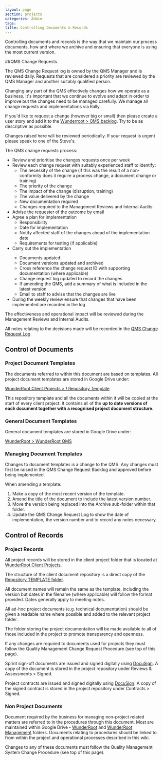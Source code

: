 ```yaml
---
layout: page
section: projects
categories: Admin
tags:
title: Controlling Documents & Records
---
```


Controlling documents and records is the way that we maintain our process documents, how and where we archive and ensuring that everyone is using the most current version.

##QMS Change Requests

The QMS Change Request log is owned by the QMS Manager and is reviewed daily. Requests that are considered a priority are reviewed by the QMS Manager and another suitably qualified person. 

Changing any part of the QMS effectively changes how we operate as a business. It's important that we continue to evolve and adapt in order to improve but the changes need to be managed carefully. We manage all change requests and implementations via Rally.

If you'd like to request a change (however big or small) then please create a user story and add it to the [Wunderroot > QMS backlog](https://rally1.rallydev.com/#/18084711157d/backlog). Try to be as descriptive as possible.

Changes raised here will be reviewed periodically. If your request is urgent please speak to one of the Steve's.

The QMS change requests process:

<ul>
	<li>Review and prioritise the changes requests once per week</li>
	<li>Review each change request with suitably experienced staff to identify:
	<ul>
		<li>The necessity of the change (if this was the result of a non-conformity does it require a process change, a document change or training)</li>
		<li>The priority of the change</li>
		<li>The impact of the change (disruption, training)</li>
		<li>The value delivered by the change</li>
		<li>New documentation required</li>
		<li>Changes required to the Management Reviews and Internal Audits</li>
	</ul>
	<li>Advise the requester of the outcome by email</li>
	<li>Agree a plan for implementation
	<ul>
		<li>Responsibility</li>
		<li>Date for implementation</li>
		<li>Notify affected staff of the changes ahead of the implementation date</li>
		<li>Requirements for testing (if applicable)</li>
	</ul>
	<li>Carry out the implementation</li>
	<ul>
		<li>Documents updated</li>
		<li>Document versions updated and archived</li>
		<li>Cross reference the change request ID with supporting documentation (where applicable)</li>
		<li>Change request log updated to record the changes</li>
		<li>If amending the QMS, add a summary of what is included in the latest version</li>
		<li>Email to staff to advise that the changes are live</li>
	</ul>
	<li>During the weekly review ensure that changes that have been implemented are recorded in the log</li>
</ul>

The effectiveness and operational impact will be reviewed during the Management Reviews and Internal Audits.

All notes relating to the decisions made will be recorded in the <a href="https://rally1.rallydev.com/#/18084711157d/backlog">QMS Change Request Log</a>.

## Control of Documents

### Project Document Templates

The documents referred to within this document are based on templates. All project document templates are stored in Google Drive under:

<a href="https://drive.google.com/a/wunderkraut.com/?tab=mo#folders/0Bxb4YZjQwNDgZXBLTWJSZHZDU3M">WunderRoot Client Projects > ! Repository Template</a>

This repository template and all the documents within it will be copied at the start of every client project. It contains all of the **up to date versions of each document together with a recognised project document structure**.

### General Document Templates

General document templates are stored in Google Drive under:

<a href="https://drive.google.com/a/wunderkraut.com/?tab=mo#folders/0Bxb4YZjQwNDgd1Q5aHpWS0hQRFU">WunderRoot > WunderRoot QMS</a>

### Managing Document Templates

Changes to document templates is a change to the QMS. Any changes must first be raised in the QMS Change Request Backlog and approved before being implemented.

When amending a template:

<ol>
	<li>Make a copy of the most recent version of the template.</li>
	<li>Amend the title of the document to include the latest version number.</li>
	<li>Move the version being replaced into the Archive sub-folder within that folder.</li>
	<li>Update the QMS Change Request Log to show the date of implementation, the version number and to record any notes necessary.</li>
</ol>

## Control of Records

### Project Records

All project records will be stored in the client project folder that is located at <a href="https://drive.google.com/a/wunderkraut.com/?tab=mo#folders/0Bxb4YZjQwNDgTXRkV0FoYndDMWs">WunderRoot Client Projects</a>.

The structure of the client document repository is a direct copy of the <a href="https://drive.google.com/a/wunderkraut.com/?tab=mo#folders/0Bxb4YZjQwNDgZXBLTWJSZHZDU3M">Repository TEMPLATE folder</a>. 

All document names will remain the same as the template, including the version but dates in the filename (where applicable) will follow the format provided. Dates generally apply to meeting notes.

All ad-hoc project documents (e.g. technical documentation) should be given a readable name where possible and added to the relevant project folder.

The folder storing the project documentation will be made available to all of those included in the project to promote transparency and openness. 

If any changes are required to documents used for projects they must follow the Quality Management Change Request Procedure (see top of this page).

Sprint sign-off documents are issued and signed digitally using <a href="https://eu1.docusign.net/Member/Home.aspx">DocuSign</a>. A copy of the document is stored in the project repository under Reviews & Assessments > Signed.

Project contracts are issued and signed digitally using <a href="https://eu1.docusign.net/Member/Home.aspx">DocuSign</a>. A copy of the signed contract is stored in the project repository under Contracts > Signed.

### Non Project Documents

Document required by the business for managing non-project related matters are referred to in the procedures through this document. Most are maintained within Google Drive - <a href="https://drive.google.com/a/wunderkraut.com/?tab=mo#folders/0Bxb4YZjQwNDgQmh6UkRnNC16ekE">WunderRoot</a> and <a href="https://drive.google.com/a/wunderkraut.com/?tab=mo#folders/0Bxb4YZjQwNDgZkdzVWFBbzZVS28">WunderRoot Management</a> folders. Documents relating to procedures should be linked to from within the project and operational processes described in this wiki.

Changes to any of these documents must follow the Quality Management System Change Procedure (see top of this page).

